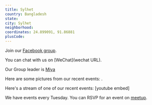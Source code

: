 ```yaml
---
title: Sylhet
country: Bangladesh
state: 
city: Sylhet
neighborhood: 
coordinates: 24.899091, 91.86881
plusCode:
---
```

Join our [Facebook group](https://www.facebook.com/groups/free.code.camp.sylhet).

You can chat with us on [WeChat](wechat URL).

Our Group leader is [Miya](freecodecamp.org/miya)

Here are some pictures from our recent events:
![]().

Here's a stream of one of our recent events:
[youtube embed]

We have events every Tuesday. You can RSVP for an event on [meetup](meetupurl).
